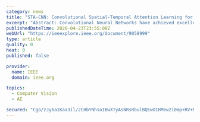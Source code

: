 ```yaml
---
category: news
title: "STA-CNN: Convolutional Spatial-Temporal Attention Learning for Action Recognition"
excerpt: "Abstract: Convolutional Neural Networks have achieved excellent successes for object recognition in still images. However, the improvement of Convolutional Neural Networks over the traditional methods for recognizing actions in videos is not so significant, because the raw videos usually have much more redundant or irrelevant information than ..."
publishedDateTime: 2020-04-23T23:55:00Z
webUrl: "https://ieeexplore.ieee.org/document/9058999"
type: article
quality: 0
heat: 0
published: false

provider:
  name: IEEE
  domain: ieee.org

topics:
  - Computer Vision
  - AI

secured: "Cgo/zJy6a1Kaa3il/2CHbYNhsoIBwXTyAsNRsRbulBQEwOIHMew2i0mp+RV+Mt8hyRrwmq7rRJ2LajDLyMC8+syr5QwKrSPXgQ3Hn7bJ/JvJ2fau6oabDXa1h3ywsUbYfbEbrABGMLxC19taXMNI84Bkc7Ei+EAN6AKBtUCScO65rbqW+YoFeNaZuZDSpBfiD9qTf2CQetQCGRaKQ4uiqitn2L/kI+hIqXDf0O17CMXXVmwdo4no1iJB49EMNtloULPc1dYxg5xLroNM1QUwnprWe2e6srYmU26YiV2rwUgPMLUFfX4qKuzQoFooBr6j;frpBJoEDMrydtO3gw/1V+g=="
---
```


